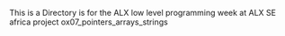 This is a Directory is for the ALX low level programming week at ALX SE africa project ox07_pointers_arrays_strings